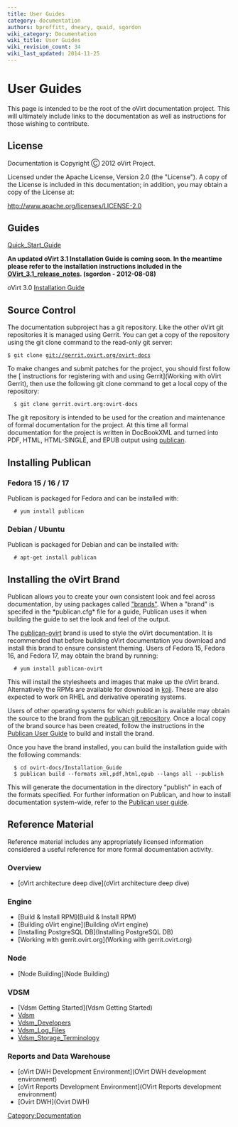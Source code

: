 ```yaml
---
title: User Guides
category: documentation
authors: bproffitt, dneary, quaid, sgordon
wiki_category: Documentation
wiki_title: User Guides
wiki_revision_count: 34
wiki_last_updated: 2014-11-25
---
```


# User Guides

This page is intended to be the root of the oVirt documentation project. This will ultimately include links to the documentation as well as instructions for those wishing to contribute.

## License

Documentation is Copyright Ⓒ 2012 oVirt Project.

Licensed under the Apache License, Version 2.0 (the "License"). A copy of the License is included in this documentation; in addition, you may obtain a copy of the License at:

<http://www.apache.org/licenses/LICENSE-2.0>

## Guides

[Quick_Start_Guide](Quick_Start_Guide)

**An updated oVirt 3.1 Installation Guide is coming soon. In the meantime please refer to the installation instructions included in the [OVirt_3.1_release_notes](OVirt_3.1_release_notes). (sgordon - 2012-08-08)**

oVirt 3.0 [Installation Guide](:File:OVirt-3.0-Installation_Guide-en-US.pdf)

## Source Control

The documentation subproject has a git repository. Like the other oVirt git repositories it is managed using Gerrit. You can get a copy of the repository using the git clone command to the read-only git server:

`$ git clone `[`git://gerrit.ovirt.org/ovirt-docs`](git://gerrit.ovirt.org/ovirt-docs)

To make changes and submit patches for the project, you should first follow the [ instructions for registering with and using Gerrit](Working with oVirt Gerrit), then use the following git clone command to get a local copy of the repository:

      $ git clone gerrit.ovirt.org:ovirt-docs

The git repository is intended to be used for the creation and maintenance of formal documentation for the project. At this time all formal documentation for the project is written in DocBookXML and turned into PDF, HTML, HTML-SINGLE, and EPUB output using [publican](https://fedorahosted.org/publican/).

## Installing Publican

### Fedora 15 / 16 / 17

Publican is packaged for Fedora and can be installed with:

      # yum install publican

### Debian / Ubuntu

Publican is packaged for Debian and can be installed with:

      # apt-get install publican

## Installing the oVirt Brand

Publican allows you to create your own consistent look and feel across documentation, by using packages called ["brands"](http://docs.fedoraproject.org/en-US/Fedora_Contributor_Documentation/1/html/Users_Guide/chap-Users_Guide-Branding.html). When a "brand" is specifed in the \*publican.cfg\* file for a guide, Publican uses it when building the guide to set the look and feel of the output.

The [publican-ovirt](http://koji.fedoraproject.org/koji/packageinfo?packageID=6970) brand is used to style the oVirt documentation. It is recommended that before building oVirt documentation you download and install this brand to ensure consistent theming. Users of Fedora 15, Fedora 16, and Fedora 17, may obtain the brand by running:

      # yum install publican-ovirt

This will install the stylesheets and images that make up the oVirt brand. Alternatively the RPMs are available for download in [koji](http://koji.fedoraproject.org/koji/packageinfo?packageID=6970). These are also expected to work on RHEL and derivative operating systems.

Users of other operating systems for which publican is available may obtain the source to the brand from the [publican git repository](http://git.fedorahosted.org/git/?p=publican.git;a=tree;f=publican-ovirt;h=3d2102770380957804b86a543d4d021e816c20f7;hb=HEAD). Once a local copy of the brand source has been created, follow the instructions in the [Publican User Guide](http://jfearn.fedorapeople.org/en-US/Publican/2.6/html/Users_Guide/chap-Users_Guide-Branding.html#sect-Users_Guide-Installing_a_brand) to build and install the brand.

Once you have the brand installed, you can build the installation guide with the following commands:

      $ cd ovirt-docs/Installation_Guide
      $ publican build --formats xml,pdf,html,epub --langs all --publish

This will generate the documentation in the directory "publish" in each of the formats specified. For further information on Publican, and how to install documentation system-wide, refer to the [Publican user guide](http://jfearn.fedorapeople.org/en-US/Publican/2.0/html/Users_Guide/index.html).

## Reference Material

Reference material includes any appropriately licensed information considered a useful reference for more formal documentation activity.

### Overview

*   [oVirt architecture deep dive](oVirt architecture deep dive)

### Engine

*   [Build & Install RPM](Build & Install RPM)
*   [Building oVirt engine](Building oVirt engine)
*   [Installing PostgreSQL DB](Installing PostgreSQL DB)
*   [Working with gerrit.ovirt.org](Working with gerrit.ovirt.org)

### Node

*   [Node Building](Node Building)

### VDSM

*   [Vdsm Getting Started](Vdsm Getting Started)
*   [Vdsm](Vdsm)
*   [Vdsm_Developers](Vdsm_Developers)
*   [Vdsm_Log_Files](Vdsm_Log_Files)
*   [Vdsm_Storage_Terminology](Vdsm_Storage_Terminology)

### Reports and Data Warehouse

*   [oVirt DWH Development Environment](OVirt DWH development environment)
*   [oVirt Reports Development Environment](OVirt Reports development environment)
*   [Ovirt DWH](Ovirt DWH)

<Category:Documentation>
